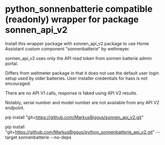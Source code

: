 # python_sonnenbatterie compatible (readonly) wrapper for package sonnen_api_v2
Install this wrapper package with sonnen_api_v2 package to use Home Assistant custom component "sonnenbatterie" by weltmeyer.

sonnen_api_v2 uses only the API read token from sonnen batterie admin portal.

Differs from weltmeter package in that it does not use the default user login setup used by  older batteries. User installer credentials for hass is not encouraged.

There are no API V1 calls, response is faked using API V2 results.

Notably, serial number and model number are not available from any API V2 endpoint.

pip install "git+https://github.com/MarkusBiggus/sonnen_api_v2.git"

pip install "git+https://github.com/MarkusBiggus/python_sonnenbatterie_api_v2.git" --target sonnenbatterie --no-deps

